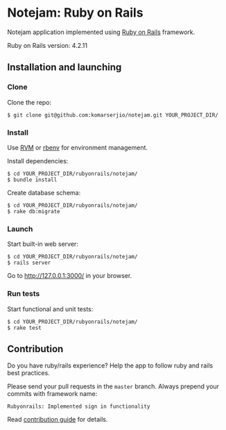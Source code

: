 Notejam: Ruby on Rails
======================

Notejam application implemented using [Ruby on Rails](http://rubyonrails.org/) framework.

Ruby on Rails version: 4.2.11

Installation and launching
--------------------------

### Clone

Clone the repo:

``` {.sourceCode .bash}
$ git clone git@github.com:komarserjio/notejam.git YOUR_PROJECT_DIR/
```

### Install

Use [RVM](https://rvm.io/) or [rbenv](https://github.com/sstephenson/rbenv) for environment management.

Install dependencies:

``` {.sourceCode .bash}
$ cd YOUR_PROJECT_DIR/rubyonrails/notejam/
$ bundle install
```

Create database schema:

``` {.sourceCode .bash}
$ cd YOUR_PROJECT_DIR/rubyonrails/notejam/
$ rake db:migrate
```

### Launch

Start built-in web server:

``` {.sourceCode .bash}
$ cd YOUR_PROJECT_DIR/rubyonrails/notejam/
$ rails server
```

Go to <http://127.0.0.1:3000/> in your browser.

### Run tests

Start functional and unit tests:

``` {.sourceCode .bash}
$ cd YOUR_PROJECT_DIR/rubyonrails/notejam/
$ rake test
```

Contribution
------------

Do you have ruby/rails experience? Help the app to follow ruby and rails best practices.

Please send your pull requests in the `master` branch. Always prepend your commits with framework name:

``` {.sourceCode .bash}
Rubyonrails: Implemented sign in functionality
```

Read [contribution guide](https://github.com/komarserjio/notejam/blob/master/contribute.rst) for details.
